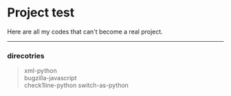# Project test    

Here are all my codes that can't become a real project.    

----
### direcotries    

> xml-python    
> bugzilla-javascript    
> check1line-python
> switch-as-python

